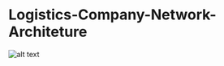 # Logistics-Company-Network-Architeture
![alt text](https://github.com/Awantikashri/Logistics-Company-Network-Architeture/blob/main/Screenshot%202022-04-13%20at%2012.16.27%20AM.png)

